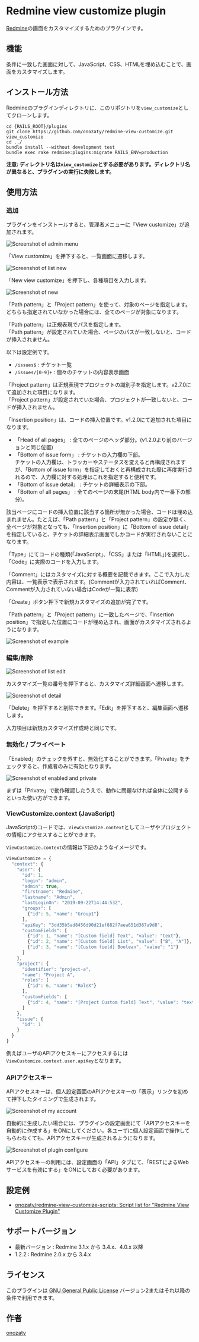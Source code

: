 # Redmine view customize plugin

[Redmine](http://www.redmine.org)の画面をカスタマイズするためのプラグインです。

## 機能

条件に一致した画面に対して、JavaScript、CSS、HTMLを埋め込むことで、画面をカスタマイズします。

## インストール方法

Redmineのプラグインディレクトリに、このリポジトリを`view_customize`としてクローンします。

```
cd {RAILS_ROOT}/plugins
git clone https://github.com/onozaty/redmine-view-customize.git view_customize
cd ../
bundle install --without development test
bundle exec rake redmine:plugins:migrate RAILS_ENV=production
```

**注意: ディレクトリ名は`view_customize`とする必要があります。ディレクトリ名が異なると、プラグインの実行に失敗します。**

## 使用方法

### 追加

プラグインをインストールすると、管理者メニューに「View customize」が追加されます。

![Screenshot of admin menu](screenshots/admin.en.png)

「View customize」を押下すると、一覧画面に遷移します。

![Screenshot of list new](screenshots/list_new.en.png)

「New view customize」を押下し、各種項目を入力します。

![Screenshot of new](screenshots/new.en.png)

「Path pattern」と「Project pattern」を使って、対象のページを指定します。  
どちらも指定されていなかった場合には、全てのページが対象になります。

「Path pattern」は正規表現でパスを指定します。  
「Path pattern」が設定されていた場合、ページのパスが一致しないと、コードが挿入されません。

以下は設定例です。
* `/issues$` : チケット一覧
* `/issues/[0-9]+` : 個々のチケットの内容表示画面

「Project pattern」は正規表現でプロジェクトの識別子を指定します。v2.7.0にて追加された項目になります。  
「Project pattern」が設定されていた場合、プロジェクトが一致しないと、コードが挿入されません。

「Insertion position」は、コードの挿入位置です。v1.2.0にて追加された項目になります。
* 「Head of all pages」 : 全てのページのヘッダ部分。(v1.2.0より前のバージョンと同じ位置)
* 「Bottom of issue form」 : チケットの入力欄の下部。<br>
チケットの入力欄は、トラッカーやステータスを変えると再構成されますが、「Bottom of issue form」を指定しておくと再構成された際に再度実行されるので、入力欄に対する処理はこれを指定すると便利です。
* 「Bottom of issue detail」 : チケットの詳細表示の下部。
* 「Bottom of all pages」 : 全てのページの末尾(HTML body内で一番下の部分)。

該当ページにコードの挿入位置に該当する箇所が無かった場合、コードは埋め込まれません。たとえば、「Path pattern」と「Project pattern」の設定が無く、全ページが対象となっても、「Insertion position」に「Bottom of issue detail」を指定していると、チケットの詳細表示画面でしかコードが実行されないことになります。

「Type」にてコードの種類(「JavaScript」、「CSS」または「HTML」)を選択し、「Code」に実際のコードを入力します。

「Comment」にはカスタマイズに対する概要を記載できます。ここで入力した内容は、一覧表示で表示されます。(Commentが入力されていればComment、Commentが入力されていない場合はCodeが一覧に表示)

「Create」ボタン押下で新規カスタマイズの追加が完了です。

「Path pattern」と「Project pattern」に一致したページで、「Insertion position」で指定した位置にコードが埋め込まれ、画面がカスタマイズされるようになります。

![Screenshot of example](screenshots/example.en.png)

### 編集/削除

![Screenshot of list edit](screenshots/list_edit.en.png)

カスタマイズ一覧の番号を押下すると、カスタマイズ詳細画面へ遷移します。

![Screenshot of detail](screenshots/detail.en.png)

「Delete」を押下すると削除できます。「Edit」を押下すると、編集画面へ遷移します。

入力項目は新規カスタマイズ作成時と同じです。

### 無効化 / プライベート

「Enabled」のチェックを外すと、無効化することができます。「Private」をチェックすると、作成者のみに有効となります。

![Screenshot of enabled and private](screenshots/enable_private.en.png)

まずは「Private」で動作確認したうえで、動作に問題なければ全体に公開するといった使い方ができます。

### ViewCustomize.context (JavaScript)

JavaScriptのコードでは、`ViewCustomize.context`としてユーザやプロジェクトの情報にアクセスすることができます。

`ViewCustomize.context`の情報は下記のようなイメージです。

```javascript
ViewCustomize = {
  "context": {
    "user": {
      "id": 1,
      "login": "admin",
      "admin": true,
      "firstname": "Redmine",
      "lastname": "Admin",
      "lastLoginOn": "2019-09-22T14:44:53Z",
      "groups": [
        {"id": 5, "name": "Group1"}
      ],
      "apiKey": "3dd35b5ad8456d90d21ef882f7aea651d367a9d8",
      "customFields": [
        {"id": 1, "name": "[Custom field] Text", "value": "text"},
        {"id": 2, "name": "[Custom field] List", "value": ["B", "A"]},
        {"id": 3, "name": "[Custom field] Boolean", "value": "1"}
      ]
    },
    "project": {
      "identifier": "project-a",
      "name": "Project A",
      "roles": [
        {"id": 6, "name": "RoleX"}
      ],
      "customFields": [
        {"id": 4, "name": "[Project Custom field] Text", "value": "text"}
      ]
    },
    "issue": {
      "id": 1
    }
  }
}
```

例えばユーザのAPIアクセスキーにアクセスするには`ViewCustomize.context.user.apiKey`となります。

### APIアクセスキー

APIアクセスキーは、個人設定画面のAPIアクセスキーの「表示」リンクを初めて押下したタイミングで生成されます。

![Screenshot of my account](screenshots/my_account.en.png)

自動的に生成したい場合には、プラグインの設定画面にて「APIアクセスキーを自動的に作成する」をONにしてください。各ユーザに個人設定画面で操作してもらわなくても、APIアクセスキーが生成されるようになります。

![Screenshot of plugin configure](screenshots/plugin_configure.en.png)

APIアクセスキーの利用には、設定画面の「API」タブにて、「RESTによるWebサービスを有効にする」をONにしておく必要があります。

## 設定例

* [onozaty/redmine\-view\-customize\-scripts: Script list for "Redmine View Customize Plugin"](https://github.com/onozaty/redmine-view-customize-scripts)

## サポートバージョン

* 最新バージョン : Redmine 3.1.x から 3.4.x、4.0.x 以降
* 1.2.2 : Redmine 2.0.x から 3.4.x

## ライセンス

このプラグインは [GNU General Public License](http://www.gnu.org/licenses/gpl-2.0.html) バージョン2またはそれ以降の条件で利用できます。

## 作者

[onozaty](https://github.com/onozaty)
